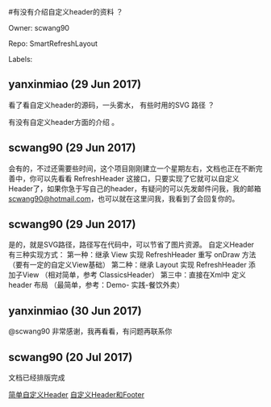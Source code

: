 #有没有介绍自定义header的资料 ？

Owner: scwang90

Repo: SmartRefreshLayout

Labels: 

## yanxinmiao (29 Jun 2017)

看了看自定义header的源码，一头雾水， 有些时用的SVG 路径 ？

有没有自定义header方面的介绍 。

## scwang90 (29 Jun 2017)

会有的，不过还需要些时间，这个项目刚刚建立一个星期左右，文档也正在不断完善中，你可以先看看 RefreshHeader 这接口，只要实现了它就可以自定义Header了，如果你急于写自己的header，有疑问的可以先发邮件问我，我的邮箱 scwang90@hotmail.com，也可以就在这里问我，我看到了会回复你的。

## scwang90 (29 Jun 2017)

是的，就是SVG路径，路径写在代码中，可以节省了图片资源。
自定义Header 有三种实现方式：
第一种：继承 View 实现 RefreshHeader  重写 onDraw 方法 （要有一定的自定义View基础）
第二种：继承 Layout 实现 RefreshHeader 添加子View （相对简单，参考 ClassicsHeader）
第三中：直接在Xml中 定义header 布局  （最简单，参考：Demo- 实践-餐饮外卖）

## yanxinmiao (30 Jun 2017)

@scwang90 非常感谢，我再看看，有问题再联系你

## scwang90 (20 Jul 2017)

文档已经排版完成

[简单自定义Header](https://github.com/scwang90/SmartRefreshLayout/blob/master/art/md_smart.md)
[自定义Header和Footer](https://github.com/scwang90/SmartRefreshLayout/blob/master/art/md_custom.md)


